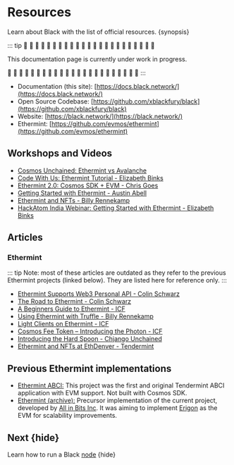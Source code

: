 <!--
order: 3
-->

# Resources

Learn about Black with the list of official resources. {synopsis}

::: tip
🚧 🚧 🚧 🚧 🚧 🚧 🚧 🚧 🚧 🚧 🚧 🚧 🚧 🚧 🚧 🚧 🚧 🚧 🚧 🚧 🚧 🚧 🚧

This documentation page is currently under work in progress.

🚧 🚧 🚧 🚧 🚧 🚧 🚧 🚧 🚧 🚧 🚧 🚧 🚧 🚧 🚧 🚧 🚧 🚧 🚧 🚧 🚧 🚧 🚧
:::

- Documentation (this site): [https://docs.black.network/](https://docs.black.network/)
- Open Source Codebase: [https://github.com/xblackfury/black](https://github.com/xblackfury/black)
- Website: [https://black.network/](https://black.network/)
- Ethermint: [https://github.com/evmos/ethermint](https://github.com/evmos/ethermint)

## Workshops and Videos

- [Cosmos Unchained: Ethermint vs Avalanche](https://www.youtube.com/watch?v=WL4vdAR0vSs)
- [Code With Us: Ethermint Tutorial - Elizabeth Binks](https://www.youtube.com/watch?v=cH-4Mq-S4BA)
- [Ethermint 2.0: Cosmos SDK + EVM - Chris Goes](https://www.youtube.com/watch?v=VCLbS1Oks8A)
- [Getting Started with Ethermint - Austin Abell](https://www.youtube.com/watch?v=Rws-QQ_qcfU)
- [Ethermint and NFTs - Billy Rennekamp](https://www.youtube.com/watch?v=ReYV5cnSLyE)
- [HackAtom India Webinar: Getting Started with Ethermint - Elizabeth Binks](https://www.youtube.com/watch?v=4oCIMFekY_Q)

## Articles

### Ethermint

::: tip
Note: most of these articles are outdated as they refer to the previous Ethermint projects (linked below). They are listed here for reference only.
:::

- [Ethermint Supports Web3 Personal API - Colin Schwarz](https://blog.cosmos.network/ethermint-supports-web3-personal-api-556adf75c24e)
- [The Road to Ethermint - Colin Schwarz](https://blog.cosmos.network/the-road-to-ethermint-836c0745f535)
- [A Beginners Guide to Ethermint - ICF](https://blog.cosmos.network/a-beginners-guide-to-ethermint-38ee15f8a6f4)
- [Using Ethermint with Truffle - Billy Rennekamp](https://blog.cosmos.network/using-ethermint-with-truffle-984e6721e30d)
- [Light Clients on Ethermint - ICF](https://blog.cosmos.network/light-clients-on-ethermint-9ae1f3c6c4f5)
- [Cosmos Fee Token – Introducing the Photon - ICF](https://blog.cosmos.network/cosmos-fee-token-introducing-the-photon-8a62b2f51aa)
- [Introducing the Hard Spoon - Chjango Unchained](https://blog.cosmos.network/introducing-the-hard-spoon-4a9288d3f0df)
- [Ethermint and NFTs at EthDenver - Tendermint](https://blog.cosmos.network/ethermint-nfts-at-ethdenver-bf32766835b6)

## Previous Ethermint implementations

- [Ethermint ABCI:](https://github.com/cosmos/ethermint_abci) This project was the first and original Tendermint ABCI application with EVM support. Not built with Cosmos SDK.
- [Ethermint (archive):](https://github.com/cosmos/ethermint-archive) Precursor implementation of the current project, developed by [All in Bits Inc](https://tendermint.com/). It was aiming to implement [Erigon](https://github.com/ledgerwatch/erigon) as the EVM for scalability improvements.

## Next {hide}

Learn how to run a Black [node](./../../validators/quickstart/run_node.md) {hide}
